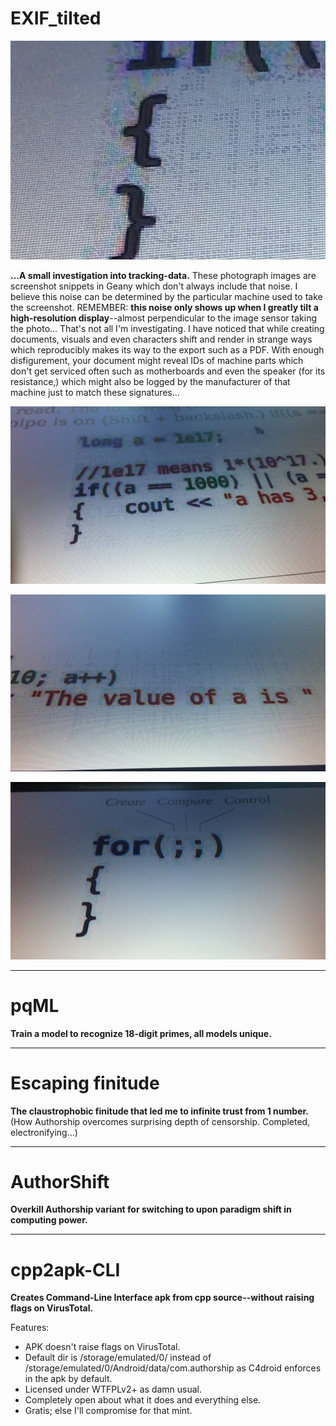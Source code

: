<!--
Projects upcoming on a need-to-show basis.
-->




# EXIF_tilted

<p align="center">
  <img src="https://github.com/compromise-evident/WhatNext/blob/main/Other/EXIF_tilted_3.png">
</p>

**...A small investigation into tracking-data.** These photograph images are screenshot snippets in Geany which don't always include that noise. I believe this noise can be determined by the particular machine used to take the screenshot. REMEMBER: **this noise only shows up when I greatly tilt a high-resolution display**--almost perpendicular to the image sensor taking the photo... That's not all I'm investigating. I have noticed that while creating documents, visuals and even characters shift and render in strange ways which reproducibly makes its way to the export such as a PDF. With enough disfigurement, your document might reveal IDs of machine parts which don't get serviced often such as motherboards and even the speaker (for its resistance,) which might also be logged by the manufacturer of that machine just to match these signatures...

<p align="center">
  <img src="https://github.com/compromise-evident/WhatNext/blob/main/Other/EXIF_tilted_1.jpg">
</p>

<p align="center">
  <img src="https://github.com/compromise-evident/WhatNext/blob/main/Other/EXIF_tilted_2.jpg">
</p>

<p align="center">
  <img src="https://github.com/compromise-evident/WhatNext/blob/main/Other/EXIF_tilted_spider%20brain%20compares.jpg">
</p>

--------------------------------------------------------------------------------
# pqML
**Train a model to recognize 18-digit primes, all models unique.**

--------------------------------------------------------------------------------
# Escaping finitude
**The claustrophobic finitude that led me to infinite trust from 1 number.** (How Authorship overcomes surprising depth of censorship. Completed, electronifying...)

--------------------------------------------------------------------------------
# AuthorShift
**Overkill Authorship variant for switching to upon paradigm shift in computing power.**

--------------------------------------------------------------------------------
# cpp2apk-CLI
**Creates Command-Line Interface apk from cpp source--without raising flags on VirusTotal.**

Features:
* APK doesn't raise flags on VirusTotal.
* Default dir is /storage/emulated/0/ instead of /storage/emulated/0/Android/data/com.authorship as C4droid enforces in the apk by default.
* Licensed under WTFPLv2+ as damn usual.
* Completely open about what it does and everything else.
* Gratis; else I'll compromise for that mint.
